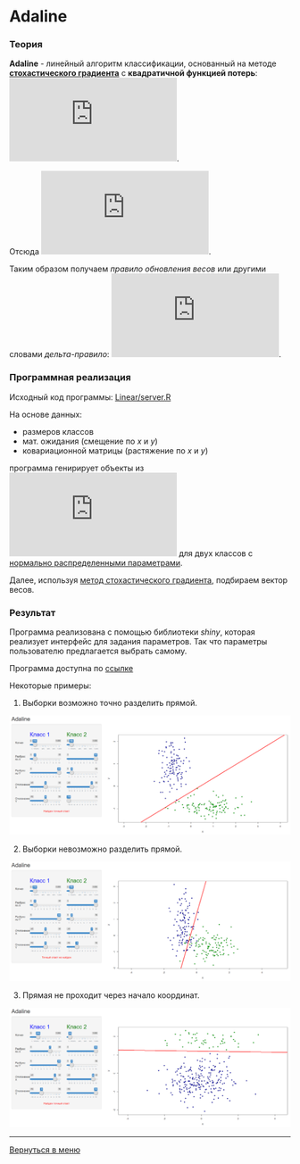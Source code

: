 # Adaline

### Теория

**Adaline** - линейный алгоритм классификации, основанный на методе
__[стохастического градиента](stoh.md)__
с __квадратичной функцией потерь__: 
![](http://latex.codecogs.com/svg.latex?%5Cmathcal%7BL%7D%28M%29%20%3D%20%28M%20-%201%29%5E2%20%3D%20%28%5Clangle%20w%2Cx_i%20%5Crangle%20y_i%20-%201%29%5E2).

Отсюда
![](http://latex.codecogs.com/svg.latex?%5Cmathcal%7BL%7D%27%28M%29%20%3D%202%28%5Clangle%20w%2Cx_i%20%5Crangle%20-%20y_i%29x_i).

Таким образом получаем _правило обновления весов_ или другими словами
_дельта-правило_:
![](http://latex.codecogs.com/svg.latex?w%20%3D%20w%20-%20%5Ceta%28%5Clangle%20w%2Cx_i%20%5Crangle%20-%20y_i%29x_i).

### Программная реализация

Исходный код программы: [Linear/server.R](../Linear/server.R)

На основе данных:

- размеров классов
- мат. ожидания (смещение по _х_ и _y_)
- ковариационной матрицы (растяжение по _x_ и _y_)

программа генирирует объекты из
![](http://latex.codecogs.com/svg.latex?%5Cmathbb%7BR%7D%5E2)
для двух классов с <u>нормально распределенными параметрами</u>.

Далее, используя [метод стохастического градиента](stoh.md),
подбираем вектор весов. 

### Результат

Программа реализована с помощью библиотеки *shiny*, которая реализует
интерфейс для задания параметров. Так что параметры пользователю
предлагается выбрать самому.

Программа доступна по
[ссылке](https://dmitriypenetrator.shinyapps.io/adaline/)

Некоторые примеры:

1) Выборки возможно точно разделить прямой.

![](pict/ada1.png)

2) Выборки невозможно разделить прямой.

![](pict/ada2.png)

3) Прямая не проходит через начало координат.

![](pict/ada3.png)

----

[Вернуться в меню](../../README.md)

